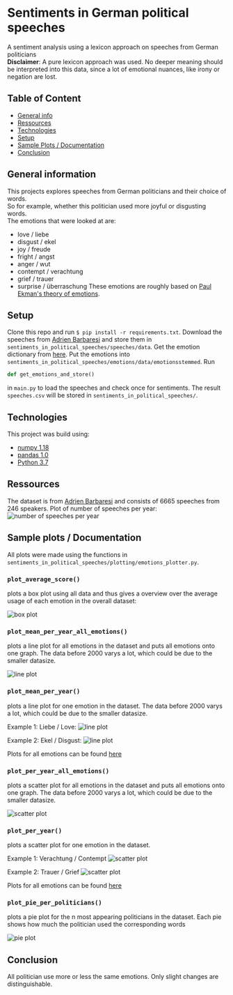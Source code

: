 
# Sentiments in German political speeches
A sentiment analysis using a lexicon approach on speeches from German politicians  
**Disclaimer**: A pure lexicon approach was used. No deeper meaning should be interpreted into this data,
since a lot of emotional nuances, like irony or negation are lost.

## Table of Content
- [General info](#general-information)
- [Ressources](#ressources)
- [Technologies](#technologies)
- [Setup](#setup)
- [Sample Plots / Documentation](#sample-plots-/-documentation)
- [Conclusion](#conclusion)

## General information
This projects explores speeches from German politicians and their choice of words.  
So for example, whether this politician used more joyful or disgusting words.  
The emotions that were looked at are:  
- love / liebe
- disgust / ekel
- joy / freude
- fright / angst
- anger / wut
- contempt / verachtung
- grief / trauer
- surprise / überraschung
These emotions are roughly based on [Paul Ekman's theory of emotions](https://en.wikipedia.org/wiki/Paul_Ekman#Emotions_as_universal_categories).

## Setup
Clone this repo and run `$ pip install -r requirements.txt`.
Download the speeches from [Adrien Barbaresi](https://adrien.barbaresi.eu/corpora/speeches/) and store them in `sentiments_in_political_speeches/speeches/data`.
Get the emotion dictionary from [here](https://github.com/Jana-Z/german-sentiment-lexicon). Put the emotions into `sentiments_in_political_speeches/emotions/data/emotionsstemmed`.
Run  
```python
def get_emotions_and_store()
```
in `main.py` to load the speeches and check once for sentiments.
The result `speeches.csv` will be stored in `sentiments_in_political_speeches/`.

## Technologies
This project was build using:
- [numpy 1.18](https://www.numpy.org)
- [pandas 1.0](https://pandas.pydata.org)
- [Python 3.7](https://www.python.org/)

## Ressources
The dataset is from [Adrien Barbaresi](https://adrien.barbaresi.eu/corpora/speeches/) and consists of 6665 speeches from 246 speakers.
Plot of number of speeches per year:
![number of speeches per year](sentiments_in_political_speeches/plotting/plots_big/quantities/per_year.png "number of speeches per year")

## Sample plots / Documentation
All plots were made using the functions in `sentiments_in_political_speeches/plotting/emotions_plotter.py`.

### `plot_average_score()`
plots a box plot using all data and thus gives a overview over the average usage of each emotion in the overall dataset:

![box plot](sentiments_in_political_speeches/plotting/plots_big/emotions/box_plot.png)

### `plot_mean_per_year_all_emotions()`
plots a line plot for all emotions in the dataset and puts all emotions onto one graph. The data before 2000 varys a lot, which could be due to the smaller datasize.

![line plot](sentiments_in_political_speeches/plotting/plots_big/emotions/means/all.png)

### `plot_mean_per_year()`
plots a line plot for one emotion in the dataset. The data before 2000 varys a lot, which could be due to the smaller datasize.

Example 1: Liebe / Love:
![line plot](sentiments_in_political_speeches/plotting/plots_big/emotions/means/liebe_line.png)

Example 2: Ekel / Disgust:
![line plot](sentiments_in_political_speeches/plotting/plots_big/emotions/means/ekel_line.png)

Plots for all emotions can be found [here](https://github.com/Jana-Z/sentiments_in_german_political_speeches/tree/master/sentiments_in_political_speeches/plotting/plots_big/emotions/means)

### `plot_per_year_all_emotions()`
plots a scatter plot for all emotions in the dataset and puts all emotions onto one graph. The data before 2000 varys a lot, which could be due to the smaller datasize.

![scatter plot](sentiments_in_political_speeches/plotting/plots_big/emotions/total/all.png)

### `plot_per_year()`
plots a scatter plot for one emotion in the dataset.

Example 1: Verachtung / Contempt
![scatter plot](sentiments_in_political_speeches/plotting/plots_big/emotions/total/verachtung_scatter.png)

Example 2: Trauer / Grief
![scatter plot](sentiments_in_political_speeches/plotting/plots_big/emotions/total/trauer_scatter.png)

Plots for all emotions can be found [here](https://github.com/Jana-Z/sentiments_in_german_political_speeches/tree/master/sentiments_in_political_speeches/plotting/plots_big/emotions/total)

### `plot_pie_per_politicians()`
plots a pie plot for the n most appearing politicians in the dataset. Each pie shows how much the politician used the corresponding words

![pie plot](sentiments_in_political_speeches/plotting/plots_big/emotions/per_politician.png)

## Conclusion
All politician use more or less the same emotions. Only slight changes are distinguishable.
